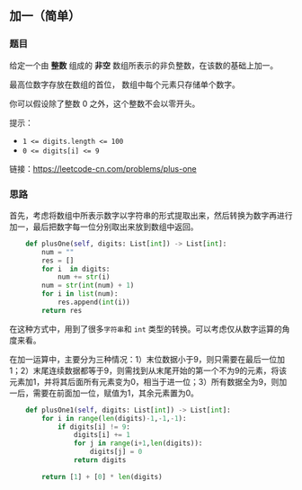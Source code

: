 ## 加一（简单）

### 题目

给定一个由 **整数** 组成的 **非空** 数组所表示的非负整数，在该数的基础上加一。

最高位数字存放在数组的首位， 数组中每个元素只存储单个数字。

你可以假设除了整数 0 之外，这个整数不会以零开头。

提示：

- `1 <= digits.length <= 100`
- `0 <= digits[i] <= 9`

链接：https://leetcode-cn.com/problems/plus-one

### 思路

首先，考虑将数组中所表示数字以字符串的形式提取出来，然后转换为数字再进行加一，最后把数字每一位分别取出来放到数组中返回。

```python
    def plusOne(self, digits: List[int]) -> List[int]:
        num = ""
        res = []
        for i  in digits:
            num += str(i)
        num = str(int(num) + 1)
        for i in list(num):
            res.append(int(i))
        return res
```

在这种方式中，用到了很多`字符串`和 `int` 类型的转换。可以考虑仅从数字运算的角度来看。

在加一运算中，主要分为三种情况：1）末位数据小于9，则只需要在最后一位加1；2）末尾连续数据都等于9，则需找到从末尾开始的第一个不为9的元素，将该元素加1，并将其后面所有元素变为0，相当于进一位；3）所有数据全为9，则加一后，需要在前面加一位，赋值为1，其余元素置为0。

```python
    def plusOne1(self, digits: List[int]) -> List[int]:
        for i in range(len(digits)-1,-1,-1):
            if digits[i] != 9:
                digits[i] += 1
                for j in range(i+1,len(digits)):
                    digits[j] = 0
                return digits
    
        return [1] + [0] * len(digits)
```

